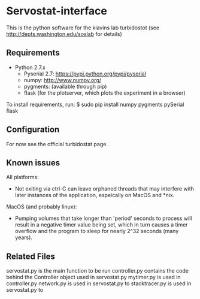 Servostat-interface
============

This is the python software for the klavins lab turbidostot (see http://depts.washington.edu/soslab for details)

Requirements
------------
* Python 2.7.x
   * Pyserial 2.7: https://pypi.python.org/pypi/pyserial
   * numpy: http://www.numpy.org/
   * pygments: (available through pip)
   * flask (for the plotserver, which plots the experiment in a browser)

To install requirements, run:
$ sudo pip install numpy pygments pySerial flask


Configuration
------------------

For now see the official turbidostat page.


Known issues
-------------
All platforms:
* Not exiting via ctrl-C can leave orphaned threads that may interfere with 
later instances of the application, espeically on MacOS and *nix.

MacOS (and probably linux):
* Pumping volumes that take longer than 'period' seconds to process will result in a negative timer value being set, which in turn causes a timer overflow and the program to sleep for nearly 2^32 seconds (many years).

Related Files
-------------------
servostat.py is the main function to be run
    controller.py contains the code behind the Controller object used in servostat.py
        mytimer.py is used in controller.py
    network.py is used in servostat.py to
    stacktracer.py is used in servostat.py to 
    
    
